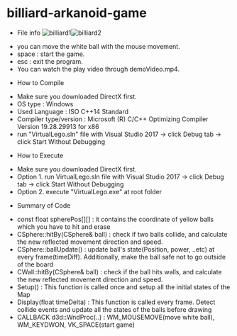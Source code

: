 # billiard-arkanoid-game

* File info
![billiard1](https://user-images.githubusercontent.com/76895949/154515627-4978f832-26a0-44b3-84c0-58c1d05a7bdc.png)![billiard2](https://user-images.githubusercontent.com/76895949/154515646-611fbe1d-d67f-4f1d-86a6-466f86586fa4.png)

- you can move the white ball with the mouse movement.
- space : start the game.
- esc : exit the program.
- You can watch the play video through demoVideo.mp4.

* How to Compile
- Make sure you downloaded DirectX first.
- OS type : Windows
- Used Language : ISO C++14 Standard
- Compiler type/version : Microsoft (R) C/C++ Optimizing Compiler Version 19.28.29913 for x86
- run "VirtualLego.sln" file with Visual Studio 2017 -> click Debug tab -> click Start Without Debugging

* How to Execute
- Make sure you downloaded DirectX first.
- Option 1. run VirtualLego.sln file with Visual Studio 2017 -> click Debug tab -> click Start Without Debugging
- Option 2. execute "VirtualLego.exe" at root folder

* Summary of Code
- const float spherePos[][] : it contains the coordinate of yellow balls which you have to hit and erase
- CSphere::hitBy(CSphere& ball) : check if two balls collide, and calculate the new reflected movement direction and speed.
- CSphere::ballUpdate() : update ball's state(Position, power, ..etc) at every frame(timeDiff). Additionally, make the ball safe not to go outside of the board
- CWall::hitBy(CSphere& ball) : check if the ball hits walls, and calculate the new reflected movement direction and speed.
- Setup() : This function is called once and setup all the initial states of the Map
- Display(float timeDelta) : This function is called every frame. Detect collide events and update all the states of the balls before drawing
- CALLBACK d3d::WndProc(..) : WM_MOUSEMOVE(move white ball), WM_KEYDWON, VK_SPACE(start game)
